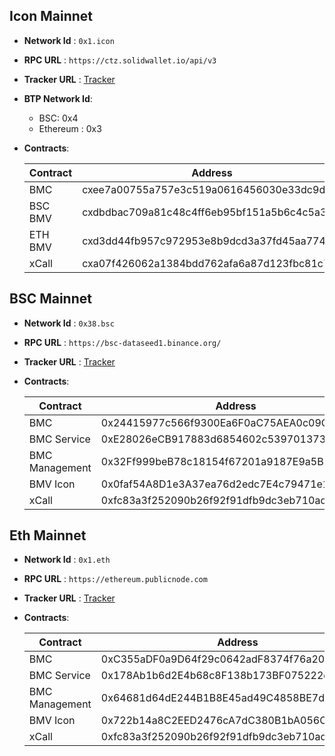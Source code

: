 ## Icon Mainnet
- **Network Id** : `0x1.icon`
- **RPC URL** : `https://ctz.solidwallet.io/api/v3`
- **Tracker URL** : [Tracker](https://tracker.icon.community/)
- **BTP Network Id**:
    - BSC: 0x4
    - Ethereum : 0x3
- **Contracts**:

    | Contract    	| Address                                    	| Note 	|
    |-------------	|--------------------------------------------	|------	|
    | BMC         	| cxee7a00755a757e3c519a0616456030e33dc9d47f 	|      	|
    | BSC BMV     	| cxdbdbac709a81c48c4ff6eb95bf151a5b6c4c5a3e 	|      	|
    | ETH BMV 	    | cxd3dd44fb957c972953e8b9dcd3a37fd45aa77459 	|      	|
    | xCall       	|  cxa07f426062a1384bdd762afa6a87d123fbc81c75  	|      	|

## BSC Mainnet
- **Network Id** : `0x38.bsc`
- **RPC URL** : `https://bsc-dataseed1.binance.org/`
- **Tracker URL** : [Tracker](https://bscscan.com/)
- **Contracts**:

    | Contract       	| Address                                    	| Note 	|
    |----------------	|--------------------------------------------	|------	|
    | BMC            	| 0x24415977c566f9300Ea6F0aC75AEA0c09C500e46 	|      	|
    | BMC Service    	| 0xE28026eCB917883d6854602c5397013735E1d1B7 	|      	|
    | BMC Management 	| 0x32Ff999beB78c18154f67201a9187E9a5Bb9a77E 	|      	|
    | BMV Icon       	| 0x0faf54A8D1e3A37ea76d2edc7E4c79471e155a52 	|      	|
    | xCall          	| 0xfc83a3f252090b26f92f91dfb9dc3eb710adaf1b 	|      	|

## Eth Mainnet
- **Network Id** : `0x1.eth`
- **RPC URL** : `https://ethereum.publicnode.com`
- **Tracker URL** : [Tracker](https://etherscan.io/)
- **Contracts**:

    | Contract       	| Address                                    	| Note 	|
    |----------------	|--------------------------------------------	|------	|
    | BMC            	| 0xC355aDF0a9D64f29c0642adF8374f76a20B3fA9d 	|      	|
    | BMC Service    	| 0x178Ab1b6d2E4b68c8F138b173BF075222e127bc4 	|      	|
    | BMC Management 	| 0x64681d64dE244B1B8E45ad49C4858BE7d7d4c117 	|      	|
    | BMV Icon       	| 0x722b14a8C2EED2476cA7dC380B1bA056C8D4e3DC 	|      	|
    | xCall          	| 0xfc83a3f252090b26f92f91dfb9dc3eb710adaf1b 	|      	|
    
    
